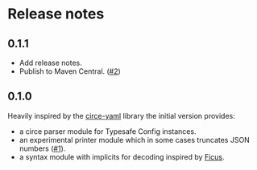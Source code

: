 # Release notes

## 0.1.1

 - Add release notes.
 - Publish to Maven Central. ([#2])

 [#2]: https://github.com/jonas/circe-config/issues/2

## 0.1.0

Heavily inspired by the [circe-yaml] library the initial version provides:

 - a circe parser module for Typesafe Config instances.
 - an experimental printer module which in some cases truncates JSON numbers
   ([#1]).
 - a syntax module with implicits for decoding inspired by [Ficus].

 [#1]: https://github.com/jonas/circe-config/issues/1
 [circe-yaml]: https://github.com/circe/circe-yaml
 [ficus]: https://github.com/iheartradio/ficus
